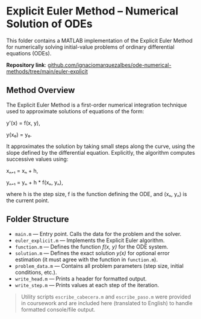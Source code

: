 # Explicit Euler Method – Numerical Solution of ODEs

This folder contains a MATLAB implementation of the Explicit Euler Method for numerically solving initial-value problems of ordinary differential equations (ODEs).

**Repository link**: [github.com/ignaciomarquezalbes/ode-numerical-methods/tree/main/euler-explicit](https://github.com/ignaciomarquezalbes/ode-numerical-methods/tree/main/euler-explicit)

## Method Overview

The Explicit Euler Method is a first-order numerical integration technique used to approximate solutions of equations of the form:

y'(x) = f(x, y),

y(x₀) = y₀.

It approximates the solution by taking small steps along the curve, using the slope defined by the differential equation. 
Explicitly, the algorithm computes successive values using:

xₙ₊₁ = xₙ + h,

yₙ₊₁ = yₙ + h * f(xₙ, yₙ),

where h is the step size, f is the function defining the ODE, and (xₙ, yₙ) is the current point. 

## Folder Structure

- `main.m` — Entry point. Calls the data for the problem and the solver.
- `euler_explicit.m` — Implements the Explicit Euler algorithm.
- `function.m` — Defines the function *f(x, y)* for the ODE system.
- `solution.m` — Defines the exact solution *y(x)* for optional error estimation (it must agree with the function in `function.m`).
- `problem_data.m` — Contains all problem parameters (step size, initial conditions, etc.).
- `write_head.m` — Prints a header for formatted output.
- `write_step.m` — Prints values at each step of the iteration.

> Utility scripts `escribe_cabecera.m` and `escribe_paso.m` were provided in coursework and are included here (translated to English) to handle formatted console/file output.
